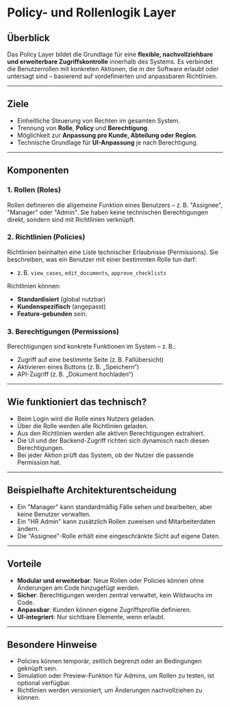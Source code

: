 # Policy- und Rollenlogik Layer

## Überblick

Das Policy Layer bildet die Grundlage für eine **flexible, nachvollziehbare und erweiterbare Zugriffskontrolle** innerhalb des Systems. Es verbindet die Benutzerrollen mit konkreten Aktionen, die in der Software erlaubt oder untersagt sind – basierend auf vordefinierten und anpassbaren Richtlinien.

---

## Ziele

- Einheitliche Steuerung von Rechten im gesamten System.
- Trennung von **Rolle**, **Policy** und **Berechtigung**.
- Möglichkeit zur **Anpassung pro Kunde, Abteilung oder Region**.
- Technische Grundlage für **UI-Anpassung** je nach Berechtigung.

---

## Komponenten

### 1. Rollen (Roles)
Rollen definieren die allgemeine Funktion eines Benutzers – z. B. "Assignee", "Manager" oder "Admin". Sie haben keine technischen Berechtigungen direkt, sondern sind mit Richtlinien verknüpft.

### 2. Richtlinien (Policies)
Richtlinien beinhalten eine Liste technischer Erlaubnisse (Permissions). Sie beschreiben, was ein Benutzer mit einer bestimmten Rolle tun darf:
- z. B. `view_cases`, `edit_documents`, `approve_checklists`

Richtlinien können:
- **Standardisiert** (global nutzbar)
- **Kundenspezifisch** (angepasst)
- **Feature-gebunden** sein.

### 3. Berechtigungen (Permissions)
Berechtigungen sind konkrete Funktionen im System – z. B.:
- Zugriff auf eine bestimmte Seite (z. B. Fallübersicht)
- Aktivieren eines Buttons (z. B. „Speichern“)
- API-Zugriff (z. B. „Dokument hochladen“)

---

## Wie funktioniert das technisch?

- Beim Login wird die Rolle eines Nutzers geladen.
- Über die Rolle werden alle Richtlinien geladen.
- Aus den Richtlinien werden alle aktiven Berechtigungen extrahiert.
- Die UI und der Backend-Zugriff richten sich dynamisch nach diesen Berechtigungen.
- Bei jeder Aktion prüft das System, ob der Nutzer die passende Permission hat.

---

## Beispielhafte Architekturentscheidung

- Ein "Manager" kann standardmäßig Fälle sehen und bearbeiten, aber keine Benutzer verwalten.
- Ein "HR Admin" kann zusätzlich Rollen zuweisen und Mitarbeiterdaten ändern.
- Die "Assignee"-Rolle erhält eine eingeschränkte Sicht auf eigene Daten.

---

## Vorteile

- **Modular und erweiterbar**: Neue Rollen oder Policies können ohne Änderungen am Code hinzugefügt werden.
- **Sicher**: Berechtigungen werden zentral verwaltet, kein Wildwuchs im Code.
- **Anpassbar**: Kunden können eigene Zugriffsprofile definieren.
- **UI-integriert**: Nur sichtbare Elemente, wenn erlaubt.

---

## Besondere Hinweise

- Policies können temporär, zeitlich begrenzt oder an Bedingungen geknüpft sein.
- Simulation oder Preview-Funktion für Admins, um Rollen zu testen, ist optional verfügbar.
- Richtlinien werden versioniert, um Änderungen nachvollziehen zu können.